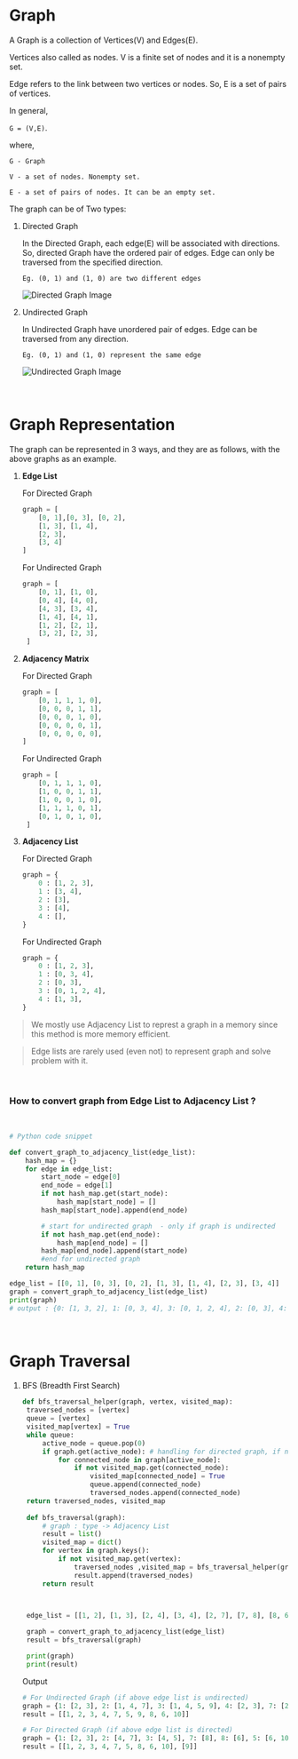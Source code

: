 # Graph

A Graph is a collection of Vertices(V) and Edges(E).

Vertices also called as nodes. V is a finite set of nodes and it is a nonempty set.

Edge refers to the link between two vertices or nodes. So, E is a set of pairs of vertices.

In general,

`G = (V,E)`.

where,

`G - Graph`

`V - a set of nodes. Nonempty set.`

`E - a set of pairs of nodes. It can be an empty set.`

The graph can be of Two types:

1. Directed Graph

   In the Directed Graph, each edge(E) will be associated with directions.
   So, directed Graph have the ordered pair of edges. Edge can only be traversed from the specified direction.

   `Eg. (0, 1) and (1, 0) are two different edges`
    
   ![Directed Graph Image](https://www.log2base2.com/images/ds/digraph.png)


2. Undirected Graph

   In Undirected Graph have unordered pair of edges.
   Edge can be traversed from any direction.
   
   `Eg. (0, 1) and (1, 0) represent the same edge`

   ![Undirected Graph Image](https://www.log2base2.com/images/ds/undirected-graph.png)


&nbsp;

# Graph Representation
The graph can be represented in 3 ways, and they are as follows, with the above graphs as an example.

1. **Edge List**

   For Directed Graph
   ```python
   graph = [
       [0, 1],[0, 3], [0, 2],
       [1, 3], [1, 4],
       [2, 3],
       [3, 4]
   ]
   ```

   For Undirected Graph
   ```python
   graph = [
       [0, 1], [1, 0],
       [0, 4], [4, 0],
       [4, 3], [3, 4],
       [1, 4], [4, 1],
       [1, 2], [2, 1],
       [3, 2], [2, 3],
    ]
   ```

2. **Adjacency Matrix**

   For Directed Graph
   ```python
   graph = [
       [0, 1, 1, 1, 0],
       [0, 0, 0, 1, 1],
       [0, 0, 0, 1, 0],
       [0, 0, 0, 0, 1],
       [0, 0, 0, 0, 0],
   ]
   ```

   For Undirected Graph
   ```python
   graph = [
       [0, 1, 1, 1, 0],
       [1, 0, 0, 1, 1],
       [1, 0, 0, 1, 0],
       [1, 1, 1, 0, 1],
       [0, 1, 0, 1, 0],
    ]
   ```
3.  **Adjacency List**

      For Directed Graph
    ```python
    graph = {
        0 : [1, 2, 3],
        1 : [3, 4],
        2 : [3],
        3 : [4],
        4 : [],
    }
    ```

    For Undirected Graph
    ```python
    graph = {
        0 : [1, 2, 3],
        1 : [0, 3, 4],
        2 : [0, 3],
        3 : [0, 1, 2, 4],
        4 : [1, 3],
    }
    ```

> We mostly use Adjacency List to represt a graph in a memory since this method is more memory efficient. 

> Edge lists are rarely used (even not) to represent graph and solve problem with it.

&nbsp;
### How to convert graph from **Edge List** to **Adjacency List** ?

&nbsp;

```python
# Python code snippet

def convert_graph_to_adjacency_list(edge_list):
    hash_map = {}
    for edge in edge_list:
        start_node = edge[0]
        end_node = edge[1]
        if not hash_map.get(start_node):
            hash_map[start_node] = []
        hash_map[start_node].append(end_node)

        # start for undirected graph  - only if graph is undirected
        if not hash_map.get(end_node):
            hash_map[end_node] = []
        hash_map[end_node].append(start_node)
        #end for undirected graph
    return hash_map

edge_list = [[0, 1], [0, 3], [0, 2], [1, 3], [1, 4], [2, 3], [3, 4]]
graph = convert_graph_to_adjacency_list(edge_list)
print(graph)
# output : {0: [1, 3, 2], 1: [0, 3, 4], 3: [0, 1, 2, 4], 2: [0, 3], 4: [1, 3]}
```

&nbsp;
# Graph Traversal

1. BFS (Breadth First Search)

   ```python
   def bfs_traversal_helper(graph, vertex, visited_map):
    traversed_nodes = [vertex]
    queue = [vertex]
    visited_map[vertex] = True
    while queue:
        active_node = queue.pop(0)
        if graph.get(active_node): # handling for directed graph, if node doesn't have any outgoing edge or outdegree is 0. 
            for connected_node in graph[active_node]:
                if not visited_map.get(connected_node):
                    visited_map[connected_node] = True
                    queue.append(connected_node)
                    traversed_nodes.append(connected_node)
    return traversed_nodes, visited_map
    
    def bfs_traversal(graph):
        # graph : type -> Adjacency List
        result = list()
        visited_map = dict()
        for vertex in graph.keys():
            if not visited_map.get(vertex):
                traversed_nodes ,visited_map = bfs_traversal_helper(graph, vertex, visited_map)
                result.append(traversed_nodes)
        return result



    edge_list = [[1, 2], [1, 3], [2, 4], [3, 4], [2, 7], [7, 8], [8, 6], [5, 6], [5, 10], [3, 5],[9, 3]]
    
    graph = convert_graph_to_adjacency_list(edge_list)
    result = bfs_traversal(graph)

    print(graph)
    print(result)
   ```

   Output
   ```python
   # For Undirected Graph (if above edge list is undirected)
   graph = {1: [2, 3], 2: [1, 4, 7], 3: [1, 4, 5, 9], 4: [2, 3], 7: [2, 8], 8: [7, 6], 6: [8, 5], 5: [6, 10, 3], 10: [5], 9: [3]}
   result = [[1, 2, 3, 4, 7, 5, 9, 8, 6, 10]]

   # For Directed Graph (if above edge list is directed)
   graph = {1: [2, 3], 2: [4, 7], 3: [4, 5], 7: [8], 8: [6], 5: [6, 10], 9: [3]}
   result = [[1, 2, 3, 4, 7, 5, 8, 6, 10], [9]]
   ```
